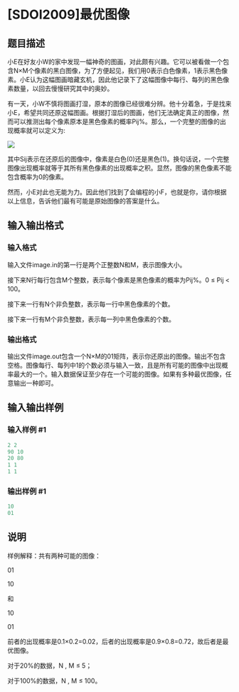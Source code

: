 # [SDOI2009]最优图像

## 题目描述

小E在好友小W的家中发现一幅神奇的图画，对此颇有兴趣。它可以被看做一个包含N×M个像素的黑白图像，为了方便起见，我们用0表示白色像素，1表示黑色像素。小E认为这幅图画暗藏玄机，因此他记录下了这幅图像中每行、每列的黑色像素数量，以回去慢慢研究其中的奥妙。

有一天，小W不慎将图画打湿，原本的图像已经很难分辨。他十分着急，于是找来小E，希望共同还原这幅图画。根据打湿后的图画，他们无法确定真正的图像，然而可以推测出每个像素原本是黑色像素的概率Pij%。那么，一个完整的图像的出现概率就可以定义为:

![](https://cdn.luogu.com.cn/upload/pic/1587.png)

其中Sij表示在还原后的图像中，像素是白色(0)还是黑色(1)。换句话说，一个完整图像出现概率就等于其所有黑色像素的出现概率之积。显然，图像的黑色像素不能包含概率为0的像素。

然而，小E对此也无能为力。因此他们找到了会编程的小F，也就是你，请你根据以上信息，告诉他们最有可能是原始图像的答案是什么。

## 输入输出格式

### 输入格式

输入文件image.in的第一行是两个正整数N和M，表示图像大小。

接下来N行每行包含M个整数，表示每个像素是黑色像素的概率为Pij%。0 ≤ Pij < 100。

接下来一行有N个非负整数，表示每一行中黑色像素的个数。

接下来一行有M个非负整数，表示每一列中黑色像素的个数。

### 输出格式

输出文件image.out包含一个N×M的01矩阵，表示你还原出的图像。输出不包含空格。图像每行、每列中1的个数必须与输入一致，且是所有可能的图像中出现概率最大的一个。输入数据保证至少存在一个可能的图像。如果有多种最优图像，任意输出一种即可。

## 输入输出样例

### 输入样例 #1

```cpp
2 2
90 10
20 80
1 1
1 1

```
### 输出样例 #1

```cpp
10
01

```
## 说明

样例解释：共有两种可能的图像：

01

10

和

10

01

前者的出现概率是0.1×0.2=0.02，后者的出现概率是0.9×0.8=0.72，故后者是最优图像。

对于20%的数据，N , M ≤ 5；

对于100%的数据，N , M ≤ 100。

